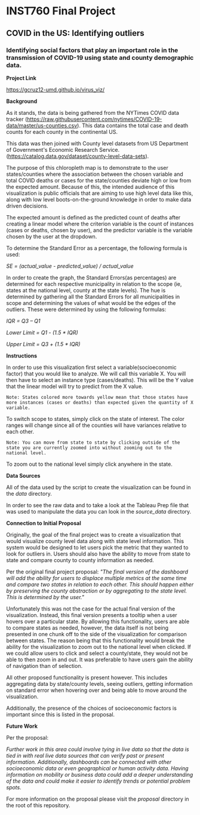 # INST760 Final Project

## COVID in the US: Identifying outliers
### Identifying social factors that play an important role in the transmission of COVID-19 using state and county demographic data.

**Project Link**

https://gcruz12-umd.github.io/virus_viz/

**Background**

As it stands, the data is being gathered from the NYTimes COVID data tracker (https://raw.githubusercontent.com/nytimes/COVID-19-data/master/us-counties.csv). This data contains the total case and death counts for each county in the continental US.

This data was then joined with County level datasets from US Department of Government's Economic Research Service. (https://catalog.data.gov/dataset/county-level-data-sets).

The purpose of this chloropleth map is to demonstrate to the user states/counties where the association between the chosen variable and total COVID deaths or cases for the state/counties deviate high or low from the expected amount. Because of this, the intended audience of this visualization is public officials that are aiming to use high level data like this, along with low level boots-on-the-ground knowledge in order to make data driven decisions. 

The expected amount is defined as the predicted count of deaths after creating a linear model where the criterion variable is the count of instances (cases or deaths, chosen by user), and the predictor variable is the variable chosen by the user at the dropdown.

To determine the Standard Error as a percentage, the following formula is used: 

*SE = (actual_value - predicted_value) / actual_value*

In order to create the graph, the Standard Errors(as percentages) are determined for each respective municipality in relation to the scope (ie, states at the national level, county at the state levels). The hue is determined by gathering all the Standard Errors for all municipalities in scope and determining the values of what would be the edges of the outliers. These were determined by using the following formulas:

*IQR = Q3 – Q1*

*Lower Limit = Q1 - (1.5 \* IQR)*

*Upper Limit = Q3 + (1.5 \* IQR)*

**Instructions**

In order to use this visualization first select a variable(socioeconomic factor) that you would like to analyze. We will call this variable X. You will then have to select an instance type (cases/deaths). This will be the Y value that the linear model will try to predict from the X value.

    Note: States colored more towards yellow mean that those states have more instances (cases or deaths) than expected given the quantity of X variable.

To switch scope to states, simply click on the state of interest. The color ranges will change since all of the counties will have variances relative to each other.

    Note: You can move from state to state by clicking outside of the state you are currently zoomed into without zooming out to the national level.

To zoom out to the national level simply click anywhere in the state.

**Data Sources**

All of the data used by the script to create the visualization can be found in the *data* directory.

In order to see the raw data and to take a look at the Tableau Prep file that was used to manipulate the data you can look in the *source_data* directory.

**Connection to Initial Proposal**

Originally, the goal of the final project was to create a visualization that would visualize county level data along with state level information. This system would be designed to let users pick the metric that they wanted to look for outliers in. Users should also have the ability to move from state to state and compare county to county information as needed. 

Per the original final project proposal:  *"The final version of the dashboard will add the ability for users to displace multiple metrics at the same time and compare two states in relation to each other. This should happen either by preserving the county abstraction or by aggregating to the state level. This is determined by the user."*

Unfortunately this was not the case for the actual final version of the visualization. Instead, this final version presents a tooltip when a user hovers over a particular state. By allowing this functionality, users are able to compare states as needed, however, the data itself is not being presented in one chunk off to the side of the visualization for comparison between states. The reason being that this functionality would break the ability for the visualization to zoom out to the national level when clicked. If we could allow users to click and select a county/state, they would not be able to then zoom in and out. It was preferable to have users gain the ability of navigation than of selection.

All other proposed functionality is present however. This includes aggregating data by state/county levels, seeing outliers, getting information on standard error when hovering over and being able to move around the visualization. 

Additionally, the presence of the choices of socioeconomic factors is important since this is listed in the proposal.

**Future Work**

Per the proposal:

*Further work in this area could involve tying in live data so that the data is tied in with real live data sources that can verify past or present information. Additionally, dashboards can be connected with other socioeconomic data or even geographical or human activity data. Having information on mobility or business data could add a deeper understanding of the data and could make it easier to identify trends or potential problem spots.*

For more information on the proposal please visit the *proposal* directory in the root of this repository.